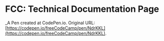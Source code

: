 # FCC: Technical Documentation Page
 _A Pen created at CodePen.io. Original URL: [https://codepen.io/freeCodeCamp/pen/NdrKKL](https://codepen.io/freeCodeCamp/pen/NdrKKL).

 